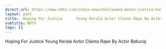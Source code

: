 ```yaml
---
direct_url: https://www.ndtv.com/india-news/mollywood-metoo-justice-hema-committee-report-hoping-for-justice-young-kerala-actor-claims-rape-by-actor-baburaj-6422688
layout: post
title:  Hoping For Justice      Young Kerala Actor Claims Rape By Actor Baburaj
subtitle: NDTV
tags: []
---
```


 Hoping For Justice      Young Kerala Actor Claims Rape By Actor Baburaj
